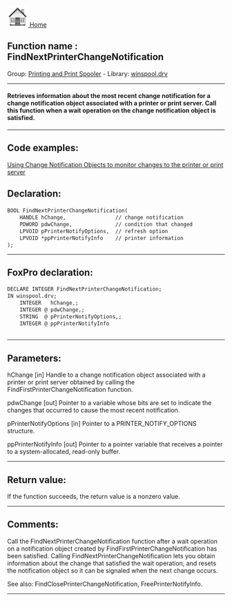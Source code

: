 [<img src="../../images/home.png"> Home ](https://github.com/VFPX/Win32API)  

## Function name : FindNextPrinterChangeNotification
Group: [Printing and Print Spooler](../../functions_group.md#Printing_and_Print_Spooler)  -  Library: [winspool.drv](../../../libraries.md#winspool.drv)  
***  


#### Retrieves information about the most recent change notification for a change notification object associated with a printer or print server. Call this function when a wait operation on the change notification object is satisfied.
***  


## Code examples:
[Using Change Notification Objects to monitor changes to the printer or print server](../../samples/sample_485.md)  

## Declaration:
```foxpro  
BOOL FindNextPrinterChangeNotification(
	HANDLE hChange,                // change notification
	PDWORD pdwChange,              // condition that changed
	LPVOID pPrinterNotifyOptions,  // refresh option
	LPVOID *ppPrinterNotifyInfo    // printer information
);  
```  
***  


## FoxPro declaration:
```foxpro  
DECLARE INTEGER FindNextPrinterChangeNotification;
IN winspool.drv;
	INTEGER   hChange,;
	INTEGER @ pdwChange,;
	STRING  @ pPrinterNotifyOptions,;
	INTEGER @ ppPrinterNotifyInfo
  
```  
***  


## Parameters:
hChange 
[in] Handle to a change notification object associated with a printer or print server obtained by calling the FindFirstPrinterChangeNotification function.

pdwChange 
[out] Pointer to a variable whose bits are set to indicate the changes that occurred to cause the most recent notification.

pPrinterNotifyOptions 
[in] Pointer to a PRINTER_NOTIFY_OPTIONS structure. 

ppPrinterNotifyInfo 
[out] Pointer to a pointer variable that receives a pointer to a system-allocated, read-only buffer.   
***  


## Return value:
If the function succeeds, the return value is a nonzero value.  
***  


## Comments:
Call the FindNextPrinterChangeNotification function after a wait operation on a notification object created by FindFirstPrinterChangeNotification has been satisfied. Calling FindNextPrinterChangeNotification lets you obtain information about the change that satisfied the wait operation, and resets the notification object so it can be signaled when the next change occurs.  
  
See also: FindClosePrinterChangeNotification, FreePrinterNotifyInfo.  
  
***  

